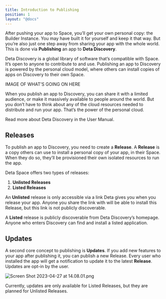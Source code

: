 ```yaml
---
title: Introduction to Publishing
position: 1
layout: "@docs"
---
```


After pushing your app to Space, you’ll get your own personal copy: the Builder Instance. You may have built it for yourself and keep it that way. But you’re also just one step away from sharing your app with the whole world. This is done via ********************Publishing******************** an app to **Deta Discovery**. 

Deta Discovery is a global library of software that’s compatible with Space. It’s open to anyone to contribute to and use. Publishing an app to Discovery is powered by the personal cloud model, where others can install copies of apps on Discovery to their own Space.

IMAGE OF WHAT’S GOING ON HERE

When you publish an app to Discovery, you can share it with a limited audience, or make it massively available to people around the world. But you don’t have to think about any of the cloud resources needed to distribute and run your app. That’s the power of the personal cloud.

Read more about Deta Discovery in the User Manual.

## Releases

To publish an app to Discovery, you need to create a **Release**. A ****************Release**************** is a copy others can use to install a personal copy of your app, in their Space. When they do so, they’ll be provisioned their own isolated resources to run the app. 

Deta Space offers two types of releases:

1. **Unlisted Releases**
2. **Listed Releases**

An ******************Unlisted****************** release is only accessible via a link Deta gives you when you release your app.  Anyone you share the link with will be able to install this Release, but this link is not publicly discoverable.

A ************Listed************ release is publicly discoverable from Deta Discovery’s homepage. Anyone who enters Discovery can find and install a listed application.

## Updates

A second core concept to publishing is ****************Updates****************. If you add new features to your app after publishing it, you can publish a new Release. Every user who installed the app will get a notification to update it to the latest **Release**. Updates are opt-in by the user.

![Screen Shot 2023-04-27 at 14.08.01.png](Introduction%203f68fb88997b4c82896711cd88403e8b/Screen_Shot_2023-04-27_at_14.08.01.png)

Currently, updates are only available for Listed Releases, but they are planned for Unlisted Releases.